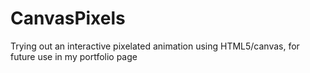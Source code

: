 CanvasPixels
============

Trying out an interactive pixelated animation using HTML5/canvas, for future use in my portfolio page
